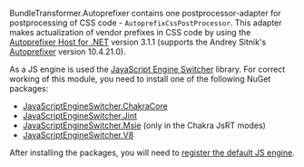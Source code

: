 BundleTransformer.Autoprefixer contains one postprocessor-adapter for postprocessing of CSS code - `AutoprefixCssPostProcessor`.
This adapter makes actualization of vendor prefixes in CSS code by using the [Autoprefixer Host for .NET](https://github.com/Taritsyn/AutoprefixerHost) version 3.1.1 (supports the Andrey Sitnik's [Autoprefixer](https://github.com/postcss/autoprefixer) version 10.4.21.0).

As a JS engine is used the [JavaScript Engine Switcher](https://github.com/Taritsyn/JavaScriptEngineSwitcher) library.
For correct working of this module, you need to install one of the following NuGet packages:

 * [JavaScriptEngineSwitcher.ChakraCore](https://www.nuget.org/packages/JavaScriptEngineSwitcher.ChakraCore)
 * [JavaScriptEngineSwitcher.Jint](https://www.nuget.org/packages/JavaScriptEngineSwitcher.Jint)
 * [JavaScriptEngineSwitcher.Msie](https://www.nuget.org/packages/JavaScriptEngineSwitcher.Msie) (only in the Chakra JsRT modes)
 * [JavaScriptEngineSwitcher.V8](https://www.nuget.org/packages/JavaScriptEngineSwitcher.V8)

After installing the packages, you will need to [register the default JS engine](https://github.com/Taritsyn/JavaScriptEngineSwitcher/wiki/Registration-of-JS-engines).